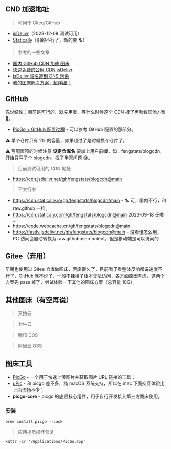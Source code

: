 ## CND 加速地址

> 可用于 Gitee/GitHub

- [jsDelivr](https://www.jsdelivr.com/?docs=gh)（2023-12-08 测试可用）
- [Statically](https://statically.io/)（旧的不行了，新的要 🪜）

> 参考的一些文章

- [国内 GitHub CDN 加速 图床](https://www.cnblogs.com/borber/p/GithubPic.html)
- [快速免费的公用 CDN jsDelivr](https://www.cnblogs.com/lfri/p/12212878.html)
- [jsDelivr 域名遭到 DNS 污染](https://luotianyi.vc/6295.html)
- [我的图床解决方案，超详细！](https://www.howie6879.com/post/2022/05_pic-url-solution/)

## GitHub

先说结论：目前是可行的，就先用着，等什么时候这个 CDN 挂了再看看其他方案 👀。

- [PicGo + GitHub 配置过程](https://laijiahao.cn/posts/f8687f41/) - 可以参考 GitHub 配置的那部分。

⚠️ 单个仓库只有 2G 的容量，如果超过了是时候换个仓库了。

⚠️ 写配置项的时候注意 **设定仓库名** 要加上用户前缀，如：fengstats/blogcdn，开始只写了个 blogcdn，找了半天问题 😢。

> 目前测试可用的 CDN 地址

- https://cdn.jsdelivr.net/gh/fengstats/blogcdn@main

> 不太行啦

- https://cdn.statically.io/gh/fengstats/blogcdn/main - 🪜 可，国内不行，和 raw.github 一样。
- https://cdn.staticaly.com/gh/fengstats/blogcdn@main 2023-09-18 无啦~
- https://code.webcache.cn/gh/fengstats/blogcdn@main
- https://fastly.jsdelivr.net/gh/fengstats/blogcdn@main - 没看懂怎么用，PC 访问会自动转换为 raw.githubusercontent，但是移动端是可以访问的

## Gitee（弃用）

早期也使用过 Gitee 仓库做图床，荒废很久了，目前看了看整体反响都说速度不行了，GitHub 就不说了，一般不挂梯子根本无法访问，各方面原因考虑，这两个方案先 pass 掉了，尝试体验一下其他的图床方案（总容量 10G）。

## 其他图床（有空再说）

> 又拍云

> 七牛云

> 腾讯 COS

> 阿里云 OSS

## 图床工具

- [PicGo](https://github.com/Molunerfinn/PicGo) - 一个用于快速上传图片并获取图片 URL 链接的工具；
- [uPic](https://github.com/gee1k/uPic) - 和 picgo 差不多，纯 macOS 系统支持，所以在 mac 下面交互体验比上面流畅不少；
- **picgo-core** - picgo 的底层核心组件，用于自行开发接入第三方图床使用。

### 安装

```shell
brew install picgo --cask
```

> 应用提示损坏修复

```shell
xattr -cr '/Applications/PicGo.app'
```
